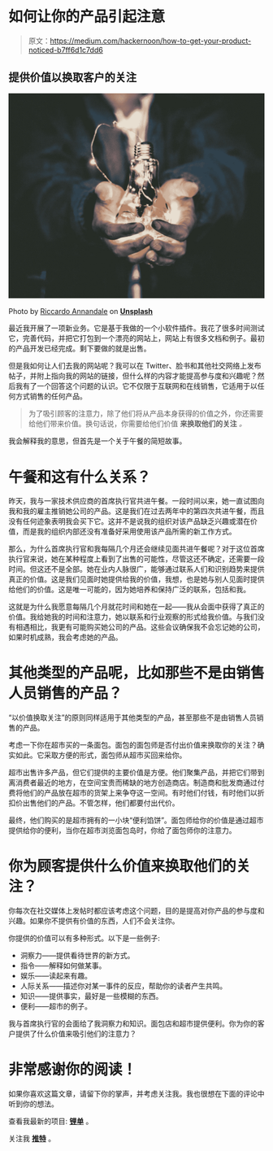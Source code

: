 # 如何让你的产品引起注意

> 原文：<https://medium.com/hackernoon/how-to-get-your-product-noticed-b7ff6d1c7dd6>

## 提供价值以换取客户的关注

![](img/c631858e38b02291328c2b1c94fb48f9.png)

Photo by [Riccardo Annandale](https://unsplash.com/@pavement_special?utm_source=unsplash&utm_medium=referral&utm_content=creditCopyText) on [**Unsplash**](https://unsplash.com/)

最近我开展了一项新业务。它是基于我做的一个小软件插件。我花了很多时间测试它，完善代码，并把它打包到一个漂亮的网站上，网站上有很多文档和例子。最初的产品开发已经完成。剩下要做的就是出售。

但是我如何让人们去我的网站呢？我可以在 Twitter、脸书和其他社交网络上发布帖子，并附上指向我的网站的链接，但什么样的内容才能提高参与度和兴趣呢？然后我有了一个回答这个问题的认识。它不仅限于互联网和在线销售，它适用于以任何方式销售的任何产品。

> 为了吸引顾客的注意力，除了他们将从产品本身获得的价值之外，你还需要给他们带来价值。换句话说，你需要给他们价值 **来换取他们的关注** *。*

我会解释我的意思，但首先是一个关于午餐的简短故事。

# 午餐和这有什么关系？

昨天，我与一家技术供应商的首席执行官共进午餐。一段时间以来，她一直试图向我和我的雇主推销她公司的产品。这是我们在过去两年中的第四次共进午餐，而且没有任何迹象表明我会买下它。这并不是说我的组织对该产品缺乏兴趣或潜在价值，而是我的组织内部还没有准备好采用使用该产品所需的新工作方式。

那么，为什么首席执行官和我每隔几个月还会继续见面共进午餐呢？对于这位首席执行官来说，她在某种程度上看到了出售的可能性，尽管这还不确定，还需要一段时间。但这还不是全部。她在业内人脉很广，能够通过联系人们和识别趋势来提供真正的价值。这是我们见面时她提供给我的价值，我想，也是她与别人见面时提供给他们的价值。这是唯一可能的，因为她培养和保持广泛的联系，包括和我。

这就是为什么我愿意每隔几个月就花时间和她在一起——我从会面中获得了真正的价值。我给她我的时间和注意力，她以联系和行业观察的形式给我价值。与我们没有相遇相比，我更有可能购买她公司的产品。这些会议确保我不会忘记她的公司，如果时机成熟，我会考虑她的产品。

# 其他类型的产品呢，比如那些不是由销售人员销售的产品？

“以价值换取关注”的原则同样适用于其他类型的产品，甚至那些不是由销售人员销售的产品。

考虑一下你在超市买的一条面包。面包的面包师是否付出价值来换取你的关注？确实如此。它采取方便的形式，面包师从超市买回来给你。

超市出售许多产品，但它们提供的主要价值是方便。他们聚集产品，并把它们带到离消费者最近的地方，在空间宝贵而稀缺的地方创造商店。制造商和批发商通过付费将他们的产品放在超市的货架上来争夺这一空间。有时他们付钱，有时他们以折扣价出售他们的产品。不管怎样，他们都要付出代价。

最终，他们购买的是超市拥有的一小块“便利馅饼”。面包师给你的价值是通过超市提供给你的便利，当你在超市浏览面包岛时，你给了面包师你的注意力。

# 你为顾客提供什么价值来换取他们的关注？

你每次在社交媒体上发帖时都应该考虑这个问题，目的是提高对你产品的参与度和兴趣。如果你不提供有价值的东西，人们不会关注你。

你提供的价值可以有多种形式。以下是一些例子:

*   洞察力——提供看待世界的新方式。
*   指令——解释如何做某事。
*   娱乐——读起来有趣。
*   人际关系——描述你对某一事件的反应，帮助你的读者产生共鸣。
*   知识——提供事实，最好是一些模糊的东西。
*   便利——超市的例子。

我与首席执行官的会面给了我洞察力和知识。面包店和超市提供便利。你为你的客户提供了什么价值来吸引他们的注意力？

# 非常感谢你的阅读！

如果你喜欢这篇文章，请留下你的掌声，并考虑关注我。我也很想在下面的评论中听到你的想法。

查看我最新的项目: [**锂单**](https://www.lithiumlist.com) 。

关注我 [**推特**](https://twitter.com/lithiumlist) 。